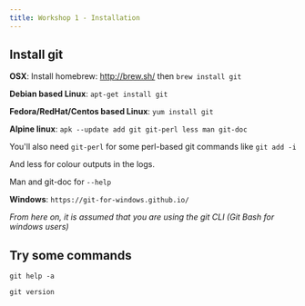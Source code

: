 ```yaml
---
title: Workshop 1 - Installation
---
```


## Install git

**OSX**: Install homebrew: http://brew.sh/ then `brew install git`

**Debian based Linux**: `apt-get install git`

**Fedora/RedHat/Centos based Linux**: `yum install git`

**Alpine linux**: `apk --update add git git-perl less man git-doc`

You'll also need `git-perl` for some perl-based git commands like `git add -i`

And less for colour outputs in the logs.

Man and git-doc for `--help`

**Windows**: `https://git-for-windows.github.io/`

*From here on, it is assumed that you are using the git CLI (Git Bash for windows users)*

## Try some commands

`git help -a`

`git version`

